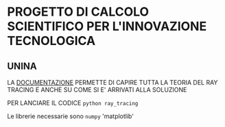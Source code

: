 # PROGETTO DI CALCOLO SCIENTIFICO PER L'INNOVAZIONE TECNOLOGICA
## UNINA

LA [DOCUMENTAZIONE](Lighting_and_Shading.pdf) PERMETTE DI CAPIRE TUTTA LA TEORIA DEL RAY TRACING
E ANCHE SU COME SI E' ARRIVATI ALLA SOLUZIONE

PER LANCIARE IL CODICE
`python ray_tracing`

Le librerie necessarie sono `numpy` 'matplotlib'
